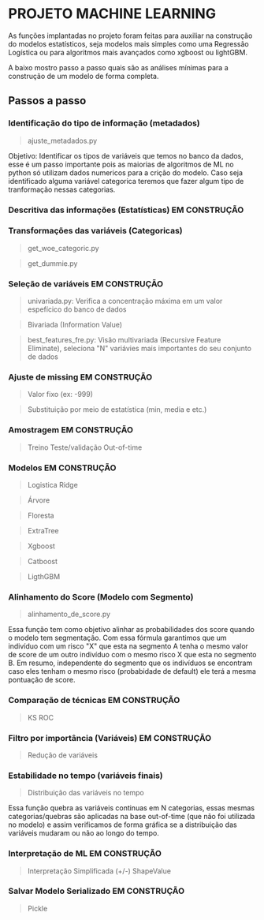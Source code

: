 # PROJETO MACHINE LEARNING

As funções implantadas no projeto foram feitas para auxiliar na construção do modelos estatísticos, seja modelos mais simples como uma Regressão Logística ou para algoritmos mais avançados como xgboost ou lightGBM.

A baixo mostro passo a passo quais são as análises mínimas para a construção de um modelo de forma completa.

## Passos a passo

### Identificação do tipo de informação (metadados) 

> ajuste_metadados.py 

Objetivo: Identificar os tipos de variáveis que temos no banco da dados, esse é um passo importante pois as maiorias de algoritmos de ML no python só utilizam dados numericos para a crição do modelo. Caso seja identificado alguma variável categorica teremos que fazer algum tipo de tranformação nessas categorias.

### Descritiva das informações (Estatísticas) <font collor="#ff0000"> EM CONSTRUÇÃO </font>

### Transformações das variáveis (Categoricas) 

> get_woe_categoric.py

> get_dummie.py

### Seleção de variáveis <font collor="#ff0000"> EM CONSTRUÇÃO </font>

> univariada.py: Verifica a concentração máxima em um valor espefícico do banco de dados

> Bivariada (Information Value)

> best_features_fre.py: Visão multivariada (Recursive Feature Eliminate), seleciona "N" variávies mais importantes do seu conjunto de dados

### Ajuste de missing <font collor="#ff0000"> EM CONSTRUÇÃO </font>

> Valor fixo (ex: -999)

> Substituição por meio de estatística (min, media e etc.)

### Amostragem <font collor="#ff0000"> EM CONSTRUÇÃO </font>

> Treino
> Teste/validação
> Out-of-time

### Modelos <font collor="#ff0000"> EM CONSTRUÇÃO </font>

> Logistica Ridge

> Árvore

> Floresta

> ExtraTree

> Xgboost

> Catboost

> LigthGBM

### Alinhamento do Score (Modelo com Segmento)

> alinhamento_de_score.py

Essa função tem como objetivo alinhar as probabilidades dos score quando o modelo tem segmentação. Com essa fórmula garantimos que um indivíduo com um risco "X" que esta na segmento A tenha o mesmo valor de score de um outro indivíduo com o mesmo risco X que esta no segmento B. Em resumo, independente do segmento que os indivíduos se encontram caso eles tenham o mesmo risco (probabidade de default) ele terá a mesma pontuação de score. 

### Comparação de técnicas <font collor="#ff0000"> EM CONSTRUÇÃO </font>

> KS
> ROC

### Filtro por importância (Variáveis) <font collor="#ff0000"> EM CONSTRUÇÃO </font>

> Redução de variáveis 

### Estabilidade no tempo (variáveis finais) 

> Distribuição das variáveis no tempo

Essa função quebra as variáveis continuas em N categorias, essas mesmas categorias/quebras são aplicadas na base out-of-time (que não foi utilizada no modelo) e assim verificamos de forma gráfica se a distribuição das variáveis mudaram ou não ao longo do tempo.

### Interpretação de ML <font collor="#ff0000"> EM CONSTRUÇÃO </font>

> Interpretação Simplificada (+/-)
> ShapeValue

### Salvar Modelo Serializado <font collor="#ff0000"> EM CONSTRUÇÃO </font>

> Pickle
